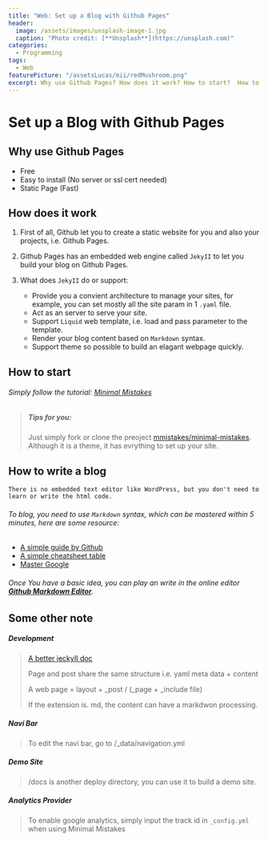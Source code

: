 ```yaml
---
title: "Web: Set up a Blog with Github Pages"
header:
  image: /assets/images/unsplash-image-1.jpg
  caption: "Photo credit: [**Unsplash**](https://unsplash.com)"
categories:
  - Programming
tags:
  - Web
featurePicture: "/assetsLucas/mii/redMushroom.png"
excerpt: Why use Github Pages? How does it work? How to start?  How to write a blog? Some other note?
---
```

# Set up a Blog with Github Pages


## Why use Github Pages

* Free
* Easy to install (No server or ssl cert needed)
* Static Page (Fast)


## How does it work

1. First of all, Github let you to create a static website for you and also your projects, i.e. Github Pages.


2. Github Pages has an embedded web engine called `JekyII` to let you build your blog on Github Pages.
	

3. What does `JekyII` do or support:

	* Provide you a convient architecture to manage your sites, for example, you can set mostly all the site param in 1 `.yaml` file.
	* Act as an server to serve your site.
	* Support `Liquid` web template, i.e. load and pass parameter to the template.
	* Render your blog content based on `Markdown` syntax.
	* Support theme so possible to build an elagant webpage quickly.


## How to start

###### Simply follow the tutorial: [Minimal Mistakes](https://mmistakes.github.io/minimal-mistakes/docs/quick-start-guide/)

> ##### Tips for you:
> Just simply fork or clone the preoject [mmistakes/minimal-mistakes](https://github.com/mmistakes/minimal-mistakes). Although it is a theme, it has evrything to set up your site.  


## How to write a blog

`There is no embedded text editor like WordPress, but you don't need to learn or write the html code.`

###### To blog, you need to use `Markdown` syntax, which can be mastered within 5 minutes, here are some resource:

* [A simple guide by Github](https://guides.github.com/features/mastering-markdown/)
* [A simple cheatsheet table](http://commonmark.org/help/)
* [Master Google](https://www.google.com)

###### Once You have a basic idea, you can play an write in the online editor [**Github Markdown Editor**](https://jbt.github.io/markdown-editor).


## Some other note

##### Development
>[A better jeckyII doc](http://www.rubydoc.info/github/mojombo/jekyll/)
>
>Page and post share the same structure i.e. yaml meta data +  content
>
>A web page = layout + _post / (_page + _include file)
>
>If the extension is. md, the content can have a markdwon processing.


##### Navi Bar
>To edit the navi bar, go to /_data/navigation.yml


##### Demo Site
>/docs is another deploy directory, you can use it to build a demo site.

##### Analytics Provider
>To enable google analytics, simply input the track id in `_config.yml` when using Minimal Mistakes



